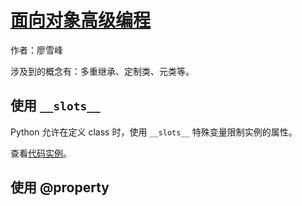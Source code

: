# [面向对象高级编程](http://www.liaoxuefeng.com/wiki/001374738125095c955c1e6d8bb493182103fac9270762a000/001386820058291028118ddeefc4de7860a8e48b9942e9b000)

作者：廖雪峰

涉及到的概念有：多重继承、定制类、元类等。

## 使用 `__slots__`

Python 允许在定义 class 时，使用 `__slots__` 特殊变量限制实例的属性。

查看[代码实例](../scripts/oop_slots.py)。

## 使用 @property

